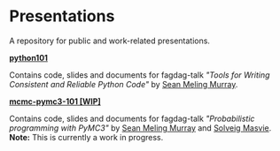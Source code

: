 # Presentations
A repository for public and work-related presentations.

[**python101**](https://github.com/smu095/presentations/tree/master/python101)

Contains code, slides and documents for fagdag-talk *"Tools for Writing Consistent and Reliable Python Code"* by [Sean Meling Murray](mailto:sean.murray@inmeta.no).

[**mcmc-pymc3-101 [WIP]**](https://github.com/smu095/presentations/tree/master/mcmc-pymc3-101)

Contains code, slides and documents for fagdag-talk *"Probabilistic programming with PyMC3"* by [Sean Meling Murray](mailto:sean.murray@inmeta.no) and [Solveig Masvie](mailto:solveig.masvie@inmeta.no). **Note:** This is currently a work in progress.

